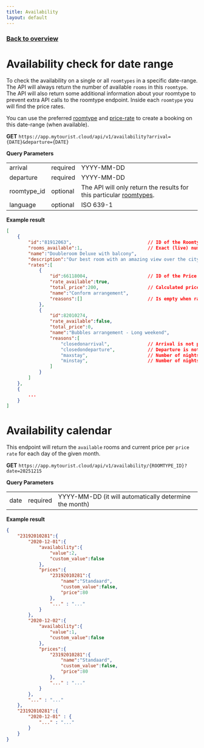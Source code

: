 ```yaml
---
title: Availability
layout: default
---
```


### [Back to overview](index.html#api-endpoints)

# Availability check for date range
To check the availability on a single or all `roomtypes` in a specific date-range. The API will always return the number of available `rooms` in this `roomtype`. The API will also return some additional information about your roomtype to prevent extra API calls to the roomtype endpoint. Inside each `roomtype` you will find the price rates.

You can use the preferred [roomtype](roomtypes.html) and [price-rate](price-rates.html) to create a booking on this date-range (when available).

**GET** `https://app.mytourist.cloud/api/v1/availability?arrival={DATE}&departure={DATE}`

**Query Parameters**
<table>
    <tr><td>arrival</td><td>required</td><td>YYYY-MM-DD</td></tr>    
    <tr><td>departure</td><td>required</td><td>YYYY-MM-DD</td></tr>
    <tr><td>roomtype_id</td><td>optional</td><td>The API will only return the results for this particular <a href="roomtypes.html">roomtypes</a>.</td></tr>
    <tr><td>language</td><td>optional</td><td>ISO 639-1</td></tr>
</table>

**Example result**
```JSON
[
    {
        "id":"81912063",                            // ID of the Roomtype.
        "rooms_available":1,                        // Exact (live) number of available rooms inside this roomtype.
        "name":"Doubleroom Deluxe with balcony",
        "description":"Our best room with an amazing view over the city!",
        "rates":[
            {
                "id":66118004,                      // ID of the Price rate.
                "rate_available":true,
                "total_price":200,                  // Calculated price (without additional bookable addons)
                "name":"Conform arrangement",
                "reasons":[]                        // Is empty when rate is available.
            },
            {
                "id":82010274,
                "rate_available":false,
                "total_price":0,
                "name":"Bubbles arrangement - Long weekend",
                "reasons":[
                    "closedonarrival",              // Arrival is not possible for this rate on this day.
                    "closedondeparture",            // Departure is not possible for this rate on this day.
                    "maxstay",                      // Number of nights extends the maxstay.
                    "minstay",                      // Number of nights is less than minstay.
                ]
            }
        ]
    },
    {
        ...
    }
]
```

# Availability calendar
This endpoint will return the `available` rooms and current price per `price rate` for each day of the given month.


**GET** `https://app.mytourist.cloud/api/v1/availability/{ROOMTYPE_ID}?date=20251215`

**Query Parameters**
<table>
    <tr><td>date</td><td>required</td><td>YYYY-MM-DD (it will automatically determine the month)</td></tr>    
</table>

**Example result**
```json
{
    "23192010281":{
        "2020-12-01":{
            "availability":{
                "value":2,
                "custom_value":false
            },
            "prices":{
                "23192010281":{
                    "name":"Standaard",
                    "custom_value":false,
                    "price":80
                },
                "..." : "..."
            }
        },
        "2020-12-02":{
            "availability":{
                "value":1,
                "custom_value":false
            },
            "prices":{
                "23192010281":{
                    "name":"Standaard",
                    "custom_value":false,
                    "price":80
                },
                "..." : "..."
            }
        },
        "..." : "..."
    },
    "23192010281":{
        "2020-12-01" : {
            "..." : "..."
        }
    }
}
```